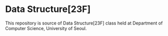 # Data Structure[23F]

This repository is source of Data Structure[23F] class held at Department of Computer Science, University of Seoul.    
